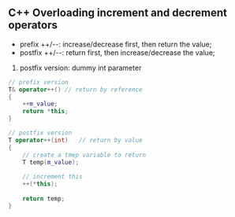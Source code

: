 ## C++ Overloading increment and decrement operators

- prefix ++/--: increase/decrease first, then return the value;
- postfix ++/--: return first, then increase/decrease the value;

1.	postfix version: dummy int parameter

```c++
// prefix version
T& operator++()	// return by reference
{
	++m_value;
	return *this;
}

// postfix version
T operator++(int)	// return by value
{
	// create a tmep variable to return
	T temp(m_value);
	
	// increment this
	++(*this);
	
	return temp;
}
```